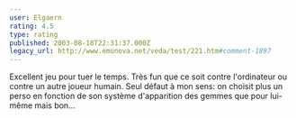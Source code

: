 ```yaml
---
user: Elgaern
rating: 4.5
type: rating
published: 2003-08-18T22:31:37.000Z
legacy_url: http://www.emunova.net/veda/test/221.htm#comment-1897
---
```

Excellent jeu pour tuer le temps. Très fun que ce soit contre l'ordinateur ou contre un autre joueur humain. Seul défaut à mon sens: on choisit plus un perso en fonction de son système d'apparition des gemmes que pour lui-même mais bon...